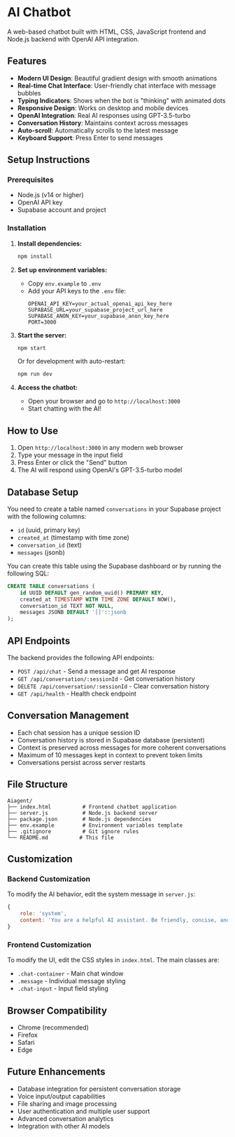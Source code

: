 # AI Chatbot

A web-based chatbot built with HTML, CSS, JavaScript frontend and Node.js backend with OpenAI API integration.

## Features

- **Modern UI Design**: Beautiful gradient design with smooth animations
- **Real-time Chat Interface**: User-friendly chat interface with message bubbles
- **Typing Indicators**: Shows when the bot is "thinking" with animated dots
- **Responsive Design**: Works on desktop and mobile devices
- **OpenAI Integration**: Real AI responses using GPT-3.5-turbo
- **Conversation History**: Maintains context across messages
- **Auto-scroll**: Automatically scrolls to the latest message
- **Keyboard Support**: Press Enter to send messages

## Setup Instructions

### Prerequisites
- Node.js (v14 or higher)
- OpenAI API key
- Supabase account and project

### Installation

1. **Install dependencies:**
   ```bash
   npm install
   ```

2. **Set up environment variables:**
   - Copy `env.example` to `.env`
   - Add your API keys to the `.env` file:
     ```
     OPENAI_API_KEY=your_actual_openai_api_key_here
     SUPABASE_URL=your_supabase_project_url_here
     SUPABASE_ANON_KEY=your_supabase_anon_key_here
     PORT=3000
     ```

3. **Start the server:**
   ```bash
   npm start
   ```
   Or for development with auto-restart:
   ```bash
   npm run dev
   ```

4. **Access the chatbot:**
   - Open your browser and go to `http://localhost:3000`
   - Start chatting with the AI!

## How to Use

1. Open `http://localhost:3000` in any modern web browser
2. Type your message in the input field
3. Press Enter or click the "Send" button
4. The AI will respond using OpenAI's GPT-3.5-turbo model

## Database Setup

You need to create a table named `conversations` in your Supabase project with the following columns:

- `id` (uuid, primary key)
- `created_at` (timestamp with time zone)
- `conversation_id` (text)
- `messages` (jsonb)

You can create this table using the Supabase dashboard or by running the following SQL:

```sql
CREATE TABLE conversations (
    id UUID DEFAULT gen_random_uuid() PRIMARY KEY,
    created_at TIMESTAMP WITH TIME ZONE DEFAULT NOW(),
    conversation_id TEXT NOT NULL,
    messages JSONB DEFAULT '[]'::jsonb
);
```

## API Endpoints

The backend provides the following API endpoints:

- `POST /api/chat` - Send a message and get AI response
- `GET /api/conversation/:sessionId` - Get conversation history
- `DELETE /api/conversation/:sessionId` - Clear conversation history
- `GET /api/health` - Health check endpoint

## Conversation Management

- Each chat session has a unique session ID
- Conversation history is stored in Supabase database (persistent)
- Context is preserved across messages for more coherent conversations
- Maximum of 10 messages kept in context to prevent token limits
- Conversations persist across server restarts

## File Structure

```
Aiagent/
├── index.html          # Frontend chatbot application
├── server.js           # Node.js backend server
├── package.json        # Node.js dependencies
├── env.example         # Environment variables template
├── .gitignore          # Git ignore rules
└── README.md          # This file
```

## Customization

### Backend Customization

To modify the AI behavior, edit the system message in `server.js`:

```javascript
{
    role: 'system',
    content: 'You are a helpful AI assistant. Be friendly, concise, and helpful in your responses.'
}
```

### Frontend Customization

To modify the UI, edit the CSS styles in `index.html`. The main classes are:
- `.chat-container` - Main chat window
- `.message` - Individual message styling
- `.chat-input` - Input field styling

## Browser Compatibility

- Chrome (recommended)
- Firefox
- Safari
- Edge

## Future Enhancements

- Database integration for persistent conversation storage
- Voice input/output capabilities
- File sharing and image processing
- User authentication and multiple user support
- Advanced conversation analytics
- Integration with other AI models 